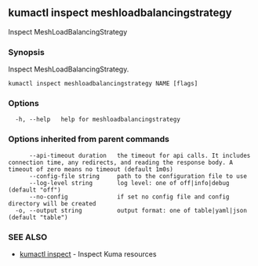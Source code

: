 ## kumactl inspect meshloadbalancingstrategy

Inspect MeshLoadBalancingStrategy

### Synopsis

Inspect MeshLoadBalancingStrategy.

```
kumactl inspect meshloadbalancingstrategy NAME [flags]
```

### Options

```
  -h, --help   help for meshloadbalancingstrategy
```

### Options inherited from parent commands

```
      --api-timeout duration   the timeout for api calls. It includes connection time, any redirects, and reading the response body. A timeout of zero means no timeout (default 1m0s)
      --config-file string     path to the configuration file to use
      --log-level string       log level: one of off|info|debug (default "off")
      --no-config              if set no config file and config directory will be created
  -o, --output string          output format: one of table|yaml|json (default "table")
```

### SEE ALSO

* [kumactl inspect](kumactl_inspect.md)	 - Inspect Kuma resources

